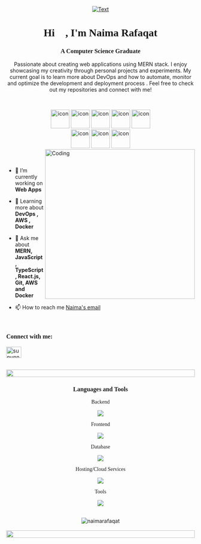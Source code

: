 <!-- fonts -->
<link rel="preconnect" href="https://fonts.googleapis.com">
<link rel="preconnect" href="https://fonts.gstatic.com" crossorigin>
<link href="https://fonts.googleapis.com/css2?family=Anta&family=Nova+Square&display=swap" rel="stylesheet">
<p align="center">
 <a href="https://portfolio-orpin-iota-50.vercel.app"><img src="https://readme-typing-svg.herokuapp.com?font=Architects+Daughter&size=29&duration=1500&pause=1000&color=06A2EA&center=true&vCenter=true&random=false&width=435&lines=Full+stack+web+developer+...;MERN+Stack+Enthusiast+...;Docker+AWS+..." alt="Text" /></a>
</p>
<h1 align="center"
style="font-family: 'Nova Square', cursive;"
>Hi 👋, I'm Naima Rafaqat</h1>
<h3 align="center"
style="font-family: 'Nova Square', cursive;"
>A Computer Science Graduate</h3>
<p align="center">Passionate about creating web applications using MERN stack. I enjoy showcasing my creativity through personal projects and experiments. My current goal is to learn more about DevOps and how to automate, monitor and optimize the development and deployment process . Feel free to check out my repositories and connect with me! </p>
<p align="center"> 
<br>

<div align="center">
  <img src="https://techstack-generator.vercel.app/react-icon.svg" alt="icon" width="50" height="50" />
  <img src="https://techstack-generator.vercel.app/js-icon.svg" alt="icon"width="50" height="50" />
  <img src="https://techstack-generator.vercel.app/ts-icon.svg" alt="icon" width="50" height="50" />
  <img src="https://techstack-generator.vercel.app/java-icon.svg" alt="icon" width="50" height="50" />
  <img src="https://techstack-generator.vercel.app/python-icon.svg" alt="icon" width="50" height="50" />
</div>
<div align="center">
  <img src="https://techstack-generator.vercel.app/docker-icon.svg" alt="icon" width="50" height="50" />
  <img src="https://techstack-generator.vercel.app/prettier-icon.svg" alt="icon" width="50" height="50" />
  <img src="https://techstack-generator.vercel.app/nginx-icon.svg" alt="icon" width="50" height="50" />
</div>

<img align="right" alt="Coding" width="400" src="https://user-images.githubusercontent.com/74038190/229223263-cf2e4b07-2615-4f87-9c38-e37600f8381a.gif">
<br><br>

- 🔭 I’m currently working on **Web Apps**

- 🌱 Learning more about  **DevOps , AWS , Docker**

- 💬 Ask me about **MERN, JavaScript, TypeScript, React.js, Git, AWS and Docker**

- 📫 How to reach me [Naima's email](mailto:naimarafaqat@outlook.com)


<br>
<h3 align="left" 
style="font-family: 'Anta'"
>Connect with me:</h3>
<p align="left">
<a href="https://www.linkedin.com/in/naimarafaqat" target="blank"><img align="center" src="https://raw.githubusercontent.com/rahuldkjain/github-profile-readme-generator/master/src/images/icons/Social/linked-in-alt.svg" alt="supunnanayakkara" height="30" width="40" /></a>
</p>
<br>

<img src="https://i.imgur.com/dBaSKWF.gif" height="20" width="100%">
<div align="center">
<h3 align="center" style="font-family: 'Anta', cursive;" width="100vw">Languages and Tools</h3>

<p style="font-family: 'Nova Square'"> 
 Backend
 </p>
<p align="center">
  <a href="https://skillicons.dev">
    <img src="https://skillicons.dev/icons?i=nodejs,java,py,express,nginx" />
  </a>
</p>
<p style="font-family: 'Nova Square'">
 Frontend
 </p>
<p align="center">
  <a href="https://skillicons.dev">
    <img src="https://skillicons.dev/icons?i=ts,js,react,vite,html,css,bootstrap" />
  </a>
</p>

<p style="font-family: 'Nova Square'">
 Database
 </p>
<p align="center">
  <a href="https://skillicons.dev">
    <img src="https://skillicons.dev/icons?i=mongodb,mysql" />
  </a>
</p>

<p style="font-family: 'Nova Square'">
 Hosting/Cloud Services
 </p>
<p align="center">
  <a href="https://skillicons.dev">
    <img src="https://skillicons.dev/icons?i=firebase,vercel" />
  </a>
</p>

 <p style="font-family: 'Nova Square'">
 Tools
 </p>
<p align="center">
  <a href="https://skillicons.dev">
    <img src="https://skillicons.dev/icons?i=git,github,docker,figma,vscode,postman,linux,notion,npm,debian" />
  </a>
</p>

<br/>

<div align="center">
<img align="center" src="https://github-readme-stats.vercel.app/api/top-langs?username=naimarafaqatt&show_icons=true&theme=radical&locale=en&layout=compact" alt="naimarafaqat" />

</div>
<br>
<img src="https://i.imgur.com/dBaSKWF.gif" height="20" width="100%">
<h3 align="left"
style="font-family: 'Anta'"
